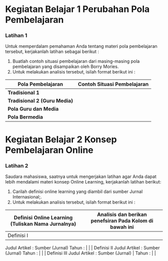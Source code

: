 # __Kegiatan Belajar 1 Perubahan Pola Pembelajaran__

### __Latihan 1__

Untuk memperdalam pemahaman Anda tentang materi pola pembelajaran tersebut, kerjakanlah latihan sebagai berikut :

1. Buatlah contoh situasi pembelajaran dari masing-masing pola pembelajaran yang disampaikan oleh Borry Mories.
2. Untuk melakukan analisis tersebut, isilah format berikut ini :


|     __Pola Pembelajaran__      | __Contoh Situasi Pembelajaran__ |
|--------------------------------|---------------------------------|
|__Tradisional 1__               |                                 |
|__Tradisional 2 (Guru Media)__  |                                 |
|__Pola Guru dan Media__         |                                 |
|__Pola Bermedia__               |                                 |

# __Kegiatan Belajar 2 Konsep Pembelajaran Online__

### __Latihan 2__

Saudara mahasiswa, saatnya untuk mengerjakan latihan agar Anda dapat lebih mendalami materi konsep Online Learning, kerjakanlah latihan berikut:
1. Carilah definisi online learning yang diambil dari sumber Jurnal Internasional;.
2. Untuk melakukan analisis tersebut, isilah format berikut ini :

|__Definisi Online Learning (Tuliskan Nama Jurnalnya)__|__Analisis dan berikan penefsiran Pada Kolom di bawah ini__|
|------------------------------------------------------|-----------------------------------------------------------|
|Definisi I
 Judul Artikel :
 Sumber (Jurnal)
 Tahun :                                               |                                                           |
| Definisi II
  Judul Artikel :
  Sumber (Jurnal)
  Tahun :                                              |                                                           |
| Definisi III
  Judul Artikel :
  Sumber (Jurnal)
| Tahun :                                              |                                                           |


